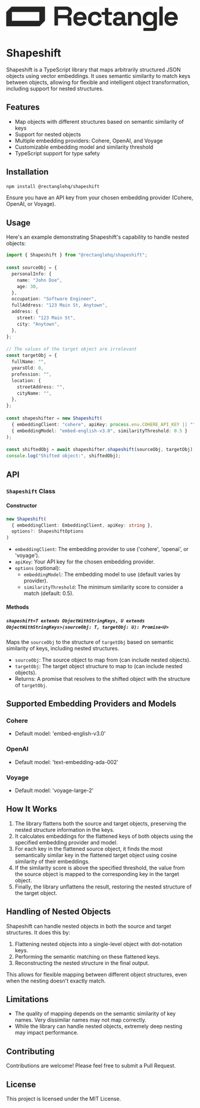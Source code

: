 ![Rectangle logo](rectangle-logo.png)
# Shapeshift

Shapeshift is a TypeScript library that maps arbitrarily structured JSON objects using vector embeddings. It uses semantic similarity to match keys between objects, allowing for flexible and intelligent object transformation, including support for nested structures.

## Features

- Map objects with different structures based on semantic similarity of keys
- Support for nested objects
- Multiple embedding providers: Cohere, OpenAI, and Voyage
- Customizable embedding model and similarity threshold
- TypeScript support for type safety

## Installation

```bash
npm install @rectanglehq/shapeshift
```

Ensure you have an API key from your chosen embedding provider (Cohere, OpenAI, or Voyage).

## Usage

Here's an example demonstrating Shapeshift's capability to handle nested objects:

```typescript
import { Shapeshift } from "@rectanglehq/shapeshift";

const sourceObj = {
  personalInfo: {
    name: "John Doe",
    age: 30,
  },
  occupation: "Software Engineer",
  fullAddress: "123 Main St, Anytown",
  address: {
    street: "123 Main St",
    city: "Anytown",
  },
};

// The values of the target object are irrelevant
const targetObj = {
  fullName: "",
  yearsOld: 0,
  profession: "",
  location: {
    streetAddress: "",
    cityName: "",
  },
};

const shapeshifter = new Shapeshift(
  { embeddingClient: "cohere", apiKey: process.env.COHERE_API_KEY || "" },
  { embeddingModel: "embed-english-v3.0", similarityThreshold: 0.5 }
);

const shiftedObj = await shapeshifter.shapeshift(sourceObj, targetObj);
console.log("Shifted object:", shiftedObj);
```

## API

### `Shapeshift` Class

#### Constructor

```typescript
new Shapeshift(
  { embeddingClient: EmbeddingClient, apiKey: string },
  options?: ShapeshiftOptions
)
```

- `embeddingClient`: The embedding provider to use ('cohere', 'openai', or 'voyage').
- `apiKey`: Your API key for the chosen embedding provider.
- `options` (optional):
  - `embeddingModel`: The embedding model to use (default varies by provider).
  - `similarityThreshold`: The minimum similarity score to consider a match (default: 0.5).

#### Methods

##### `shapeshift<T extends ObjectWithStringKeys, U extends ObjectWithStringKeys>(sourceObj: T, targetObj: U): Promise<U>`

Maps the `sourceObj` to the structure of `targetObj` based on semantic similarity of keys, including nested structures.

- `sourceObj`: The source object to map from (can include nested objects).
- `targetObj`: The target object structure to map to (can include nested objects).
- Returns: A promise that resolves to the shifted object with the structure of `targetObj`.

## Supported Embedding Providers and Models

### Cohere

- Default model: 'embed-english-v3.0'

### OpenAI

- Default model: 'text-embedding-ada-002'

### Voyage

- Default model: 'voyage-large-2'

## How It Works

1. The library flattens both the source and target objects, preserving the nested structure information in the keys.
2. It calculates embeddings for the flattened keys of both objects using the specified embedding provider and model.
3. For each key in the flattened source object, it finds the most semantically similar key in the flattened target object using cosine similarity of their embeddings.
4. If the similarity score is above the specified threshold, the value from the source object is mapped to the corresponding key in the target object.
5. Finally, the library unflattens the result, restoring the nested structure of the target object.

## Handling of Nested Objects

Shapeshift can handle nested objects in both the source and target structures. It does this by:

1. Flattening nested objects into a single-level object with dot-notation keys.
2. Performing the semantic matching on these flattened keys.
3. Reconstructing the nested structure in the final output.

This allows for flexible mapping between different object structures, even when the nesting doesn't exactly match.

## Limitations

- The quality of mapping depends on the semantic similarity of key names. Very dissimilar names may not map correctly.
- While the library can handle nested objects, extremely deep nesting may impact performance.

## Contributing

Contributions are welcome! Please feel free to submit a Pull Request.

## License

This project is licensed under the MIT License.
